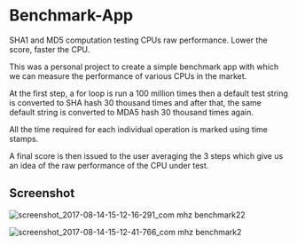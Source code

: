 # Benchmark-App
SHA1 and MD5 computation testing CPUs raw performance. Lower the score, faster the CPU.

This was a personal project to create a simple benchmark app with which we can measure the performance of various CPUs in the
market. 

At the first step, a for loop is run a 100 million times then a default test string is converted to SHA hash 30 thousand times and
after that, the same default string is converted to MDA5 hash 30 thousand times again.

All the time required for each individual operation is marked using time stamps.

A final score is then issued to the user averaging the 3 steps which give us an idea of the raw performance of the CPU under test.


## Screenshot

![screenshot_2017-08-14-15-12-16-291_com mhz benchmark22](https://user-images.githubusercontent.com/16852017/29271057-411c8d48-8117-11e7-8567-6738d776bf12.png)

![screenshot_2017-08-14-15-12-41-766_com mhz benchmark2](https://user-images.githubusercontent.com/16852017/29271055-4092cef0-8117-11e7-9e1d-b5862a057a9f.png)
